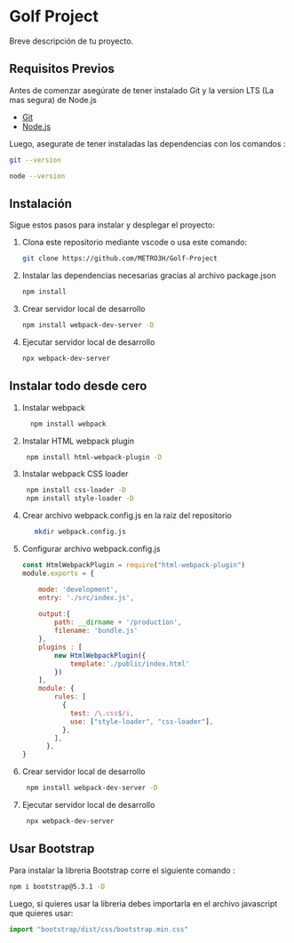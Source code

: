 # Golf Project

Breve descripción de tu proyecto.

## Requisitos Previos

Antes de comenzar asegúrate de tener instalado Git y la version LTS (La mas segura) de Node.js

- [Git](https://git-scm.com/downloads)
- [Node.js](https://nodejs.org/es)

Luego, asegurate de tener instaladas las dependencias con los comandos :

```bash
git --version
```

```bash
node --version
```

## Instalación

Sigue estos pasos para instalar y desplegar el proyecto:

1. Clona este repositorio mediante vscode o usa este comando:

   ```bash
   git clone https://github.com/METRO3H/Golf-Project
   ```

2. Instalar las dependencias necesarias gracias al archivo package.json

   ```bash
   npm install
   ```

3. Crear servidor local de desarrollo

   ```bash
   npm install webpack-dev-server -D
   ```

4. Ejecutar servidor local de desarrollo

   ```bash
   npx webpack-dev-server
   ```

## Instalar todo desde cero

1. Instalar webpack

   ```bash
     npm install webpack
   ```

2. Instalar HTML webpack plugin
 
   ```bash
    npm install html-webpack-plugin -D
   ```

3. Instalar webpack CSS loader

   ```bash
    npm install css-loader -D
    npm install style-loader -D
   ```

4. Crear archivo webpack.config.js en la raiz del repositorio

   ```bash
      mkdir webpack.config.js
   ```

5. Configurar archivo webpack.config.js

   ```js
   const HtmlWebpackPlugin = require("html-webpack-plugin")
   module.exports = {
   
       mode: 'development',
       entry: './src/index.js',
       
       output:{
           path: __dirname + '/production',
           filename: 'bundle.js'
       },
       plugins : [
           new HtmlWebpackPlugin({
               template:'./public/index.html'
           })
       ],
       module: {
           rules: [
             {
               test: /\.css$/i,
               use: ["style-loader", "css-loader"],
             },
           ],
         },
   }
   ```

6. Crear servidor local de desarrollo

   ```bash
    npm install webpack-dev-server -D
   ```

7. Ejecutar servidor local de desarrollo

   ```bash
    npx webpack-dev-server
   ```
## Usar Bootstrap
Para instalar la libreria Bootstrap corre el siguiente comando :
```bash
npm i bootstrap@5.3.1 -D
```
Luego, si quieres usar la libreria debes importarla en el archivo javascript que quieres usar:
```js
import "bootstrap/dist/css/bootstrap.min.css"
```
